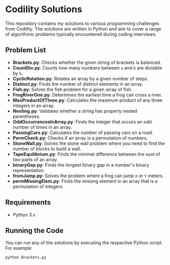 # Codility Solutions

This repository contains my solutions to various programming challenges from Codility. The solutions are written in Python and aim to cover a range of algorithmic problems typically encountered during coding interviews.

## Problem List
- **Brackets.py**: Checks whether the given string of brackets is balanced.
- **CountDiv.py**: Counts how many numbers between `a` and `b` are divisible by `k`.
- **CyclicRotation.py**: Rotates an array by a given number of steps.
- **Distinct.py**: Finds the number of distinct elements in an array.
- **Fish.py**: Solves the fish problem for a given array of fish.
- **FrogRiverOne.py**: Determines the earliest time a frog can cross a river.
- **MaxProductOfThree.py**: Calculates the maximum product of any three integers in an array.
- **Nesting.py**: Validates whether a string has properly nested parentheses.
- **OddOccurrencesInArray.py**: Finds the integer that occurs an odd number of times in an array.
- **PassingCars.py**: Calculates the number of passing cars on a road.
- **PermCheck.py**: Checks if an array is a permutation of numbers.
- **StoneWall.py**: Solves the stone wall problem where you need to find the number of blocks to build a wall.
- **TapeEquilibrium.py**: Finds the minimal difference between the sum of two parts of an array.
- **binaryGap.py**: Finds the longest binary gap in a number's binary representation.
- **fromJump.py**: Solves the problem where a frog can jump `X` or `Y` meters.
- **permMissingElem.py**: Finds the missing element in an array that is a permutation of integers.

## Requirements
- Python 3.x

## Running the Code
You can run any of the solutions by executing the respective Python script. For example:
```bash
python Brackets.py
